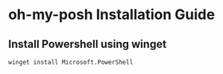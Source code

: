 # **oh-my-posh Installation Guide**

## Install Powershell using winget

`winget install Microsoft.PowerShell`

